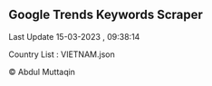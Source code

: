 

## Google Trends Keywords Scraper 
 
Last Update 15-03-2023 , 09:38:14

Country List :
VIETNAM.json



© Abdul Muttaqin 
